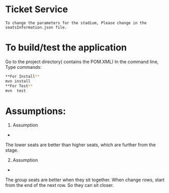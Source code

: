 # Ticket  Service

`To change the parameters for the stadium,
Please change in the seatsInformation.json file.`

To build/test the application
=

Go to the project directory( contains the POM.XML) In the command line,
Type commands:

```bash   
**For Install**  
mvn install 
**For Test**  
mvn  test
```

   Assumptions: 
=
1. Assumption 
-
The lower seats are better than higher seats, which are further from the stage.

2. Assumption
-
The group seats are better when they sit together. When change rows, start from the end of the next row. So they can sit closer.

